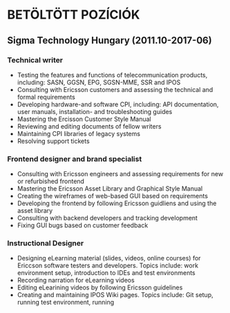 # BETÖLTÖTT POZÍCIÓK
## Sigma Technology Hungary (2011.10-2017-06)
### Technical writer

* Testing the features and functions of telecommunication products, including: SASN, GGSN, EPG, SGSN-MME, SSR and IPOS 
* Consulting with Ericsson customers and assessing the technical and formal requirements 
* Developing hardware-and software CPI, including: API documentation, user manuals, installation- and troubleshooting guides
* Mastering the Ercisson Customer Style Manual
* Reviewing and editing documents of fellow writers
* Maintaining CPI libraries of legacy systems
* Resolving support tickets

### Frontend designer and brand specialist
* Consulting with Ericsson engineers and assessing requirements for new or refurbished frontend
* Mastering the Ericsson Asset Library and Graphical Style Manual
* Creating the wireframes of web-based GUI based on requirements
* Developing the frontend by following Ericsson guidliens and using the asset library
* Consulting with backend developers and tracking development
* Fixing GUI bugs based on customer feedback

### Instructional Designer
* Designing eLearning material (slides, videos, online courses) for Ericcson software testers and developers. Topics include: work environment setup, introduction to IDEs and test environments
* Recording narration for eLearning videos
* Editing eLearining videos by following Ericsson guidelines
* Creating and maintaining IPOS Wiki pages. Topics include: Git setup, running test environment, running 